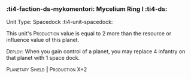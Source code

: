 ### :ti4-faction-ds-mykomentori: **Mycelium Ring I** :ti4-ds:

Unit Type: Spacedock :ti4-unit-spacedock:

This unit's <span style="font-variant:small-caps;">Production</span> value is equal to 2 more than the resource or influence value of this planet.

<span style="font-variant:small-caps;">Deploy</span>: When you gain control of a planet, you may replace 4 infantry on that planet with 1 space dock.

<span style="font-variant:small-caps;">Planetary Shield</span> __|__ <span style="font-variant:small-caps;">Production</span> X+2